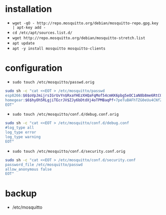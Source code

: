 # installation
 - `wget -qO - http://repo.mosquitto.org/debian/mosquitto-repo.gpg.key | apt-key add -`
 - `cd /etc/apt/sources.list.d/`
 - `wget http://repo.mosquitto.org/debian/mosquitto-stretch.list`
 - `apt update`
 - `apt -y install mosquitto mosquitto-clients`

# configuration
 - `sudo touch /etc/mosquitto/passwd.orig`
```bash
sudo sh -c "cat <<EOT > /etc/mosquitto/passwd
esp8266:$6$oVpJmijrsIGrUvYn$RxaYHEzXHQaFqMof54cmKK6pbg5eOC1aN8b8me6RtCQcZh0Myznxgz/2rXO51r2CQ4FIseBY1Jn4PhvzPeV9sw==
homegear:$6$hyOh5RLgjiTEcrJV$ZJy6bDtdXj4oTPMBaqPf+7peTuBAFhTZG0eUu4CNfZxoH8Aj5mxU4L36OB6Z52RWv5bQ3Gxb3qg+jvBzqa5Edw==
EOT"
```
 - `sudo touch /etc/mosquitto/conf.d/debug.conf.orig`
```bash
sudo sh -c "cat <<EOT > /etc/mosquitto/conf.d/debug.conf
#log_type all
log_type error
log_type warning
EOT"
```
 - `sudo touch /etc/mosquitto/conf.d/security.conf.orig`
```bash
sudo sh -c "cat <<EOT > /etc/mosquitto/conf.d/security.conf
password_file /etc/mosquitto/passwd
allow_anonymous false
EOT"
```

# backup
 - /etc/mosquitto
